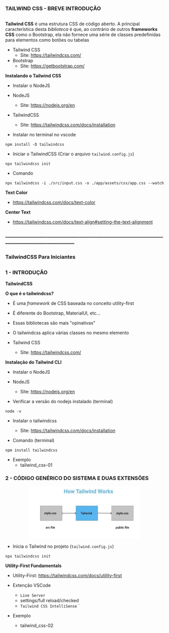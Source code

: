 ##
### TAILWIND CSS - BREVE INTRODUÇÃO
##


**Tailwind CSS** é uma estrutura CSS de código aberto. A principal característica desta *biblioteca* é que, ao contrário de outros **frameworks CSS** como o Bootstrap, ela não fornece uma série de classes predefinidas para elementos como botões ou tabelas


- Tailwind CSS
    - Site: https://tailwindcss.com/
- Bootstrap
    - Site: https://getbootstrap.com/


**Instalando o Tailwind CSS**

- Instalar o NodeJS
- NodeJS
    - Site: https://nodejs.org/en

- TailwindCSS
    - Site: https://tailwindcss.com/docs/installation

- Instalar no terminal no vscode

```
npm install -D tailwindcss
```

- Iniciar o TailwindCSS (Criar o arquivo `tailwind.config.js`)

```
npx tailwindcss init
```

- Comando
```
npx tailwindcss -i ./src/input.css -o ./app/assets/css/app.css --watch
```

**Text Color**

- https://tailwindcss.com/docs/text-color

**Center Text**

- https://tailwindcss.com/docs/text-align#setting-the-text-alignment



### ____________________________________________________________________________________________



##
### TailwindCSS Para Iniciantes
##


### 1 - INTRODUÇÃO

**TailwindCSS**


**O que é o tailwindcss?**

- É uma *framework* de CSS baseada no conceito utility-first
- É diferente do Bootstrap, MaterialUI, etc...
- Essas bibliotecas são mais "opinativas"
- O tailwindcss aplica várias classes no mesmo elemento


- Tailwind CSS
    - Site: https://tailwindcss.com/



**Instalação do Tailwind CLI**

- Instalar o NodeJS

- NodeJS
    - Site: https://nodejs.org/en


- Verificar a versão do nodejs instalado (terminal)

```
node -v
```

- Instalar o tailwindcss
    - Site: https://tailwindcss.com/docs/installation


- Comando (terminal)

```
npm install tailwindcss
```

- Exemplo
    - tailwind_css-01









### 2 - CÓDIGO GENÉRICO DO SISTEMA E DUAS EXTENSÕES

<p align="center">
  <img alt="...." src="./assets/tailwindcss_src_file.jpg" width="70%">
</p>

- Inicia o Tailwind no projeto (`tailwind.config.js`)
```
npx tailwindcss init 
```

**Utility-First Fundamentals**

- Utility-First: https://tailwindcss.com/docs/utility-first

- Extenção VSCode
    - `Live Server`
    - settings/full reload/checked
    - `Tailwind CSS IntelliSense`
`

- Exemplo
    - tailwind_css-02













































































